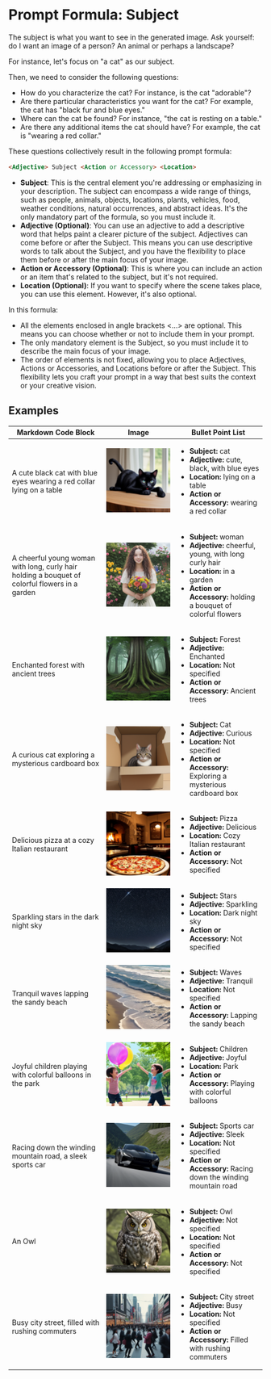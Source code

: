 # Prompt Formula: Subject

The subject is what you want to see in the generated image. Ask yourself: do I want an image of a person? An animal or perhaps a landscape? 

For instance, let's focus on "a cat" as our subject.

Then, we need to consider the following questions:
- How do you characterize the cat? For instance, is the cat "adorable"?
- Are there particular characteristics you want for the cat? For example, the cat has "black fur and blue eyes."
- Where can the cat be found? For instance, "the cat is resting on a table."
- Are there any additional items the cat should have? For example, the cat is "wearing a red collar."

These questions collectively result in the following prompt formula:

```markdown
<Adjective> Subject <Action or Accessory> <Location>
```

- **Subject**: This is the central element you're addressing or emphasizing in your description. The subject can encompass a wide range of things, such as people, animals, objects, locations, plants, vehicles, food, weather conditions, natural occurrences, and abstract ideas.  It's the only mandatory part of the formula, so you must include it.
- **Adjective (Optional)**: You can use an adjective to add a descriptive word that helps paint a clearer picture of the subject. Adjectives can come before or after the Subject. This means you can use descriptive words to talk about the Subject, and you have the flexibility to place them before or after the main focus of your image.
- **Action or Accessory (Optional)**: This is where you can include an action or an item that's related to the subject, but it's not required.
- **Location (Optional)**: If you want to specify where the scene takes place, you can use this element. However, it's also optional.

In this formula:

- All the elements enclosed in angle brackets <...> are optional. This means you can choose whether or not to include them in your prompt.
- The only mandatory element is the Subject, so you must include it to describe the main focus of your image.
- The order of elements is not fixed, allowing you to place Adjectives, Actions or Accessories, and Locations before or after the Subject. This flexibility lets you craft your prompt in a way that best suits the context or your creative vision.

## Examples


| Markdown Code Block | Image | Bullet Point List |
| ------------------- | ----- | ------------------ |
| A cute black cat with blue eyes wearing a red collar lying on a table | ![cute-black-cat](./images/prompt-formula/subject/cute-black-cat.png) | <ul><li><strong>Subject:</strong> cat</li><li><strong>Adjective:</strong> cute, black, with blue eyes</li><li><strong>Location:</strong> lying on a table</li><li><strong>Action or Accessory:</strong> wearing a red collar</li></ul> |
| A cheerful young woman with long, curly hair holding a bouquet of colorful flowers in a garden | ![cheeerful young woman in garden](./images/prompt-formula/subject/cheerful-young-woman-in-garden.png) | <ul><li><strong>Subject:</strong> woman</li><li><strong>Adjective:</strong> cheerful, young, with long curly hair</li><li><strong>Location:</strong> in a garden</li><li><strong>Action or Accessory:</strong> holding a bouquet of colorful flowers</li></ul> |
| Enchanted forest with ancient trees | ![enchanted forest](./images/prompt-formula/subject/enchanted-forest.png) | <ul><li><strong>Subject:</strong> Forest</li><li><strong>Adjective:</strong> Enchanted</li><li><strong>Location:</strong> Not specified</li><li><strong>Action or Accessory:</strong> Ancient trees</li></ul> |
| A curious cat exploring a mysterious cardboard box | ![cat in cardbox](./images/prompt-formula/subject/cat-in-cardbox.png) | <ul><li><strong>Subject:</strong> Cat</li><li><strong>Adjective:</strong> Curious</li><li><strong>Location:</strong> Not specified</li><li><strong>Action or Accessory:</strong> Exploring a mysterious cardboard box</li></ul> |
| Delicious pizza at a cozy Italian restaurant | ![pizza in restaurant](./images/prompt-formula/subject/pizza-in-restaurant.png) | <ul><li><strong>Subject:</strong> Pizza</li><li><strong>Adjective:</strong> Delicious</li><li><strong>Location:</strong> Cozy Italian restaurant</li><li><strong>Action or Accessory:</strong> Not specified</li></ul> |
| Sparkling stars in the dark night sky | ![stars in night sky](./images/prompt-formula/subject/stars-in-night-sky.png) | <ul><li><strong>Subject:</strong> Stars</li><li><strong>Adjective:</strong> Sparkling</li><li><strong>Location:</strong> Dark night sky</li><li><strong>Action or Accessory:</strong> Not specified</li></ul> |
| Tranquil waves lapping the sandy beach | ![waves on beach](./images/prompt-formula/subject/waves-on-beach.png) | <ul><li><strong>Subject:</strong> Waves</li><li><strong>Adjective:</strong> Tranquil</li><li><strong>Location:</strong> Not specified</li><li><strong>Action or Accessory:</strong> Lapping the sandy beach</li></ul> |
| Joyful children playing with colorful balloons in the park | ![children playing](./images/prompt-formula/subject/children-playing.png) | <ul><li><strong>Subject:</strong> Children</li><li><strong>Adjective:</strong> Joyful</li><li><strong>Location:</strong> Park</li><li><strong>Action or Accessory:</strong> Playing with colorful balloons</li></ul> |
| Racing down the winding mountain road, a sleek sports car | ![sports car](./images/prompt-formula/subject/sports-car.png) | <ul><li><strong>Subject:</strong> Sports car</li><li><strong>Adjective:</strong> Sleek</li><li><strong>Location:</strong> Not specified</li><li><strong>Action or Accessory:</strong> Racing down the winding mountain road</li></ul> |
| An Owl | ![owl](./images/prompt-formula/subject/owl.png) | <ul><li><strong>Subject:</strong> Owl</li><li><strong>Adjective:</strong> Not specified</li><li><strong>Location:</strong> Not specified</li><li><strong>Action or Accessory:</strong> Not specified</li></ul> |
| Busy city street, filled with rushing commuters | ![busy city](./images/prompt-formula/subject/city-with-commuters.png) | <ul><li><strong>Subject:</strong> City street</li><li><strong>Adjective:</strong> Busy</li><li><strong>Location:</strong> Not specified</li><li><strong>Action or Accessory:</strong> Filled with rushing commuters</li></ul> |

